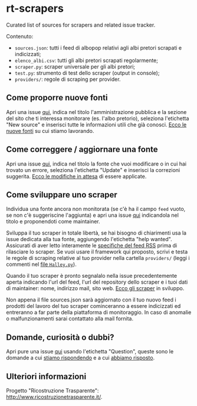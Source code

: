 # rt-scrapers
Curated list of sources for scrapers and related issue tracker.

Contenuto:

- `sources.json`: tutti i feed di albopop relativi agli albi pretori scrapati e indicizzati;
- `elenco_albi.csv`: tutti gli albi pretori scrapati regolarmente;
- `scraper.py`: scraper universale per gli albi pretori;
- `test.py`: strumento di test dello scraper (output in console);
- `providers/`: regole di scraping per provider.

## Come proporre nuove fonti

Apri una issue [qui](https://github.com/RicostruzioneTrasparente/rt-scrapers/issues/new), indica nel titolo l'amministrazione pubblica e la sezione del sito che ti interessa monitorare (es. l'albo pretorio), seleziona l'etichetta "New source" e inserisci tutte le informazioni utili che già conosci. [Ecco le nuove fonti](https://github.com/RicostruzioneTrasparente/rt-scrapers/labels/new%20source) su cui stiamo lavorando.

## Come correggere / aggiornare una fonte

Apri una issue [qui](https://github.com/RicostruzioneTrasparente/rt-scrapers/issues/new), indica nel titolo la fonte che vuoi modificare o in cui hai trovato un errore, seleziona l'etichetta "Update" e inserisci la correzioni suggerita. [Ecco le modifiche in attesa](https://github.com/RicostruzioneTrasparente/rt-scrapers/labels/update) di essere applicate.

## Come sviluppare uno scraper

Individua una fonte ancora non monitorata (se c'è ha il campo `feed` vuoto, se non c'è suggeriscine l'aggiunta) e apri una issue [qui](https://github.com/RicostruzioneTrasparente/rt-scrapers/issues/new) indicandola nel titolo e proponendoti come maintainer.

Sviluppa il tuo scraper in totale libertà, se hai bisogno di chiarimenti usa la issue dedicata alla tua fonte, aggiungendo l'etichetta "help wanted". Assicurati di aver letto interamente le [specifiche del feed RSS](http://albopop.it/specs/) prima di rilasciare lo scraper. Se vuoi usare il framework qui proposto, scrivi e testa le regole di scraping relative al tuo provider nella cartella `providers/` (leggi i commenti nel [file `Halley.py`](https://github.com/RicostruzioneTrasparente/rt-scrapers/providers/blob/develop/Halley.py)).

Quando il tuo scraper è pronto segnalalo nella issue precedentemente aperta indicando l'url del feed, l'url del repository dello scraper e i tuoi dati di maintainer: nome, indirizzo mail, sito web. [Ecco gli scraper](https://github.com/RicostruzioneTrasparente/rt-scrapers/labels/new%20scraper) in sviluppo.

Non appena il file sources.json sarà aggiornato con il tuo nuovo feed i prodotti del lavoro del tuo scraper cominceranno a essere indicizzati ed entreranno a far parte della piattaforma di monitoraggio. In caso di anomalie o malfunzionamenti sarai contattato alla mail fornita.

## Domande, curiosità o dubbi?

Apri pure una issue [qui](https://github.com/RicostruzioneTrasparente/rt-scrapers/issues/new) usando l'etichetta "Question", queste sono le domande a cui [stiamo rispondendo](https://github.com/RicostruzioneTrasparente/rt-scrapers/labels/question) e a cui [abbiamo risposto](https://github.com/RicostruzioneTrasparente/rt-scrapers/issues?utf8=%E2%9C%93&q=is%3Aclose%20label%3Aquestion%20).

## Ulteriori informazioni

Progetto "Ricostruzione Trasparente": http://www.ricostruzionetrasparente.it/.
